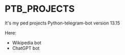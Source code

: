 # PTB_PROJECTS 
It's my ped projects
Python-telegram-bot version 13.15

Here:
   * Wikipedia bot 
   * ChatGPT bot
